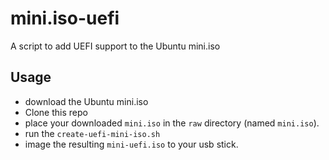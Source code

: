 # mini.iso-uefi
A script to add UEFI support to the Ubuntu mini.iso

## Usage

* download the Ubuntu mini.iso
* Clone this repo
* place your downloaded `mini.iso` in the `raw` directory (named `mini.iso`).
* run the `create-uefi-mini-iso.sh`
* image the resulting `mini-uefi.iso` to your usb stick.